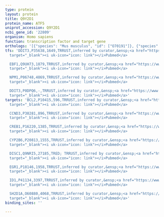 ```yaml
---
type: protein
layout: protein
title: Q9Y2D1
protein_name: ATF5
uniprot_accession: Q9Y2D1
ncbi_gene_id: '22809'
organism: Homo sapiens
function: transcription factor and target gene
orthologs: '[{"species": "Mus musculus", "id": ["O70191"]}, {"species": "Rattus norvegicus", "id": ["A0A0G2JSS0"]}]'
tfs: 'DDIT3,P35638,1649,TRRUST,inferred by curator,&ensp;<a href="https://www.ncbi.nlm.nih.gov/pubmed/?term=16164412%5Buid%5D+OR+29087512%5Buid%5D"
  target="_blank"><i uk-icon="icon: link"></i>Pubmed</a>

  EBF1,Q9UH73,1879,TRRUST,inferred by curator,&ensp;<a href="https://www.ncbi.nlm.nih.gov/pubmed/?term=20423929%5Buid%5D+OR+29087512%5Buid%5D"
  target="_blank"><i uk-icon="icon: link"></i>Pubmed</a>

  NPM1,P06748,4869,TRRUST,inferred by curator,&ensp;<a href="https://www.ncbi.nlm.nih.gov/pubmed/?term=22528486%5Buid%5D+OR+29087512%5Buid%5D"
  target="_blank"><i uk-icon="icon: link"></i>Pubmed</a>

  DDIT3,P0DPQ6,-,TRRUST,inferred by curator,&ensp;<a href="https://www.ncbi.nlm.nih.gov/pubmed/?term=16164412%5Buid%5D+OR+29087512%5Buid%5D"
  target="_blank"><i uk-icon="icon: link"></i>Pubmed</a>'
targets: 'BCL2,P10415,596,TRRUST,inferred by curator,&ensp;<a href="https://www.ncbi.nlm.nih.gov/pubmed/?term=21212266%5Buid%5D+OR+29087512%5Buid%5D"
  target="_blank"><i uk-icon="icon: link"></i>Pubmed</a>

  CCND3,P30281,896,TRRUST,inferred by curator,&ensp;<a href="https://www.ncbi.nlm.nih.gov/pubmed/?term=16300731%5Buid%5D+OR+29087512%5Buid%5D"
  target="_blank"><i uk-icon="icon: link"></i>Pubmed</a>

  CREB1,P16220,1385,TRRUST,inferred by curator,&ensp;<a href="https://www.ncbi.nlm.nih.gov/pubmed/?term=17140605%5Buid%5D+OR+29087512%5Buid%5D"
  target="_blank"><i uk-icon="icon: link"></i>Pubmed</a>

  CYP2B6,P20813,1555,TRRUST,inferred by curator,&ensp;<a href="https://www.ncbi.nlm.nih.gov/pubmed/?term=18332083%5Buid%5D+OR+29087512%5Buid%5D"
  target="_blank"><i uk-icon="icon: link"></i>Pubmed</a>

  DISC1,Q9NRI5,27185,TRED; TRRUST,inferred by curator,&ensp;<a href="https://www.ncbi.nlm.nih.gov/pubmed/?term=12812986%5Buid%5D+OR+17202159%5Buid%5D+OR+29087512%5Buid%5D"
  target="_blank"><i uk-icon="icon: link"></i>Pubmed</a>

  EGR1,P18146,1958,TRRUST,inferred by curator,&ensp;<a href="https://www.ncbi.nlm.nih.gov/pubmed/?term=19531563%5Buid%5D+OR+29087512%5Buid%5D"
  target="_blank"><i uk-icon="icon: link"></i>Pubmed</a>

  ID1,P41134,3397,TRRUST,inferred by curator,&ensp;<a href="https://www.ncbi.nlm.nih.gov/pubmed/?term=18701499%5Buid%5D+OR+29087512%5Buid%5D"
  target="_blank"><i uk-icon="icon: link"></i>Pubmed</a>

  SH2D1A,O60880,4068,TRRUST,inferred by curator,&ensp;<a href="https://www.ncbi.nlm.nih.gov/pubmed/?term=18832568%5Buid%5D+OR+29087512%5Buid%5D"
  target="_blank"><i uk-icon="icon: link"></i>Pubmed</a>'
binding_sites: ''

---
```

